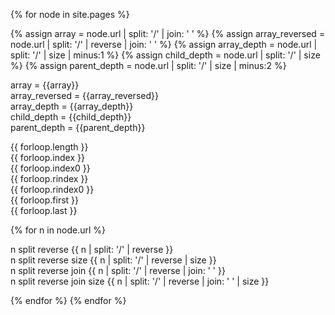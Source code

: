 ---
---

{% for node in site.pages %}

{% assign array = node.url | split: '/' | join: ' ' %}
{% assign array_reversed = node.url | split: '/' | reverse | join: ' ' %}
{% assign array_depth = node.url | split: '/' | size | minus:1 %}
{% assign child_depth = node.url | split: '/' | size %}
{% assign parent_depth = node.url | split: '/' | size | minus:2 %}

array = {{array}} <br>
array_reversed = {{array_reversed}} <br>
array_depth = {{array_depth}} <br>
child_depth = {{child_depth}} <br>
parent_depth = {{parent_depth}} <br>

{{ forloop.length }} <br>
{{ forloop.index }} <br>
{{ forloop.index0 }} <br>
{{ forloop.rindex }} <br>
{{ forloop.rindex0 }} <br>
{{ forloop.first }} <br>
{{ forloop.last }} <br>

{% for n in node.url %}

n split reverse {{ n | split: '/' | reverse }} <br>
n split reverse size {{ n | split: '/' | reverse | size }} <br>
n split reverse join {{ n | split: '/' | reverse | join: ' ' }} <br>
n split reverse join size {{ n | split: '/' | reverse | join: ' ' | size }} <br>

{% endfor %} 
{% endfor %} 
